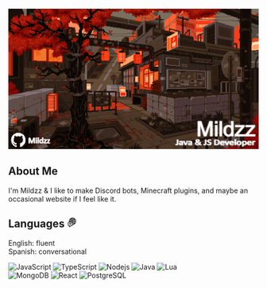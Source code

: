 ![Banner](https://raw.githubusercontent.com/Mildzz/Mildzz/main/mildzz.gif)
## About Me
I'm Mildzz & I like to make Discord bots, Minecraft plugins, and maybe an occasional website if I feel like it.

## Languages <img src="https://raw.githubusercontent.com/Mildzz/Mildzz/main/languages.png" height="20" width="20"/>
 
 English: fluent  
 Spanish: conversational


![JavaScript](https://img.shields.io/badge/-JavaScript-f7df1e?style=for-the-badge&logoColor=black&logo=javascript)
![TypeScript](https://img.shields.io/badge/-TypeScript-3178c6?style=for-the-badge&logoColor=white&logo=typescript)
![Nodejs](https://img.shields.io/badge/-Nodejs-90c53f?style=for-the-badge&logoColor=white&logo=Node.js)
![Java](https://img.shields.io/badge/-Java-ec2025?style=for-the-badge&logoColor=white&logo=Java)
![Lua](https://img.shields.io/badge/-Lua-2C2D72?style=for-the-badge&logoColor=white&logo=Lua)\
![MongoDB](https://img.shields.io/badge/-MongoDB-2ba845?style=for-the-badge&logoColor=white&logo=mongodb)
![React](https://img.shields.io/badge/-React-61dafb?style=for-the-badge&logoColor=black&logo=react)
![PostgreSQL](https://img.shields.io/badge/-PostgreSQL-336791?style=for-the-badge&logoColor=white&logo=postgresql)  
